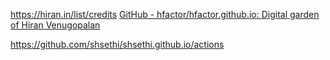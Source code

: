 https://hiran.in/list/credits
[GitHub - hfactor/hfactor.github.io: Digital garden of Hiran Venugopalan](https://github.com/hfactor/hfactor.github.io)

https://github.com/shsethi/shsethi.github.io/actions